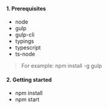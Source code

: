 #### 1. Prerequisites

- node
- gulp
- gulp-cli
- typings
- typescript
- ts-node

> For example: npm install -g gulp

#### 2. Getting started

- npm install
- npm start
